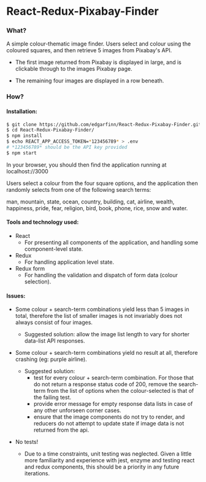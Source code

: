 # React-Redux-Pixabay-Finder

### What?
A simple colour-thematic image finder. Users select and colour using the coloured squares, and then retrieve 5 images from Pixabay's API.

- The first image returned from Pixabay is displayed in large, and is clickable through to the images Pixabay page.

- The remaining four images are displayed in a row beneath.

### How?

#### Installation:

```bash
$ git clone https://github.com/edgarfinn/React-Redux-Pixabay-Finder.git
$ cd React-Redux-Pixabay-Finder/
$ npm install
$ echo REACT_APP_ACCESS_TOKEN=*123456789* > .env
# *123456789* should be the API key provided
$ npm start
```

In your browser, you should then find the application running at localhost://3000

Users select a colour from the four square options, and the application then randomly selects from one of the following search terms:

man, mountain, state, ocean, country, building, cat, airline, wealth, happiness, pride, fear, religion, bird, book, phone, rice, snow and water.

#### Tools and technology used:

- React
  - For presenting all components of the application, and handling some component-level state.
- Redux
  - For handling application level state.
- Redux form
  - For handling the validation and dispatch of form data (colour selection).

#### Issues:
- Some colour + search-term combinations yield less than 5 images in total, therefore the list of smaller images is not invariably does not always consist of four images.

  - Suggested solution: allow the image list length to vary for shorter data-list API responses.

- Some colour + search-term combinations yield no result at all, therefore crashing (eg: purple airline).

  - Suggested solution:
    - test for every colour + search-term combination. For those that do not return a response status code of 200, remove the search-term from the list of options when the colour-selected is that of the failing test.
    - provide error message for empty response data lists in case of any other unforseen corner cases.
    - ensure that the image components do not try to render, and reducers do not attempt to update state if image data is not returned from the api.


- No tests!
  - Due to a time constraints, unit testing was neglected. Given a little more familiarity and experience with jest, enzyme and testing react and redux components, this should be a priority in any future iterations.
